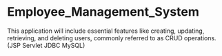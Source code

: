 # Employee_Management_System
This application will include essential features like creating, updating, retrieving, and deleting users, commonly referred to as CRUD operations. (JSP Servlet JDBC MySQL)
